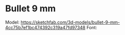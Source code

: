 # Bullet 9 mm
Model: https://sketchfab.com/3d-models/bullet-9-mm-4cc75b7ef1bc474392c319a47fd97348 
Font: 